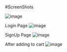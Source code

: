 #ScreenShots

![image](https://github.com/Sangita-Kumari/EcommerceApp_Reduce_Authentication/assets/98204711/55b06343-3288-4ef5-9b1a-48f455f05d1d)

Login Page
![image](https://github.com/Sangita-Kumari/EcommerceApp_Reduce_Authentication/assets/98204711/a46df40a-5a0d-47d7-b298-5a50f1cd08bf)

 SignUp Page
![image](https://github.com/Sangita-Kumari/EcommerceApp_Reduce_Authentication/assets/98204711/a31356eb-dddf-44e8-b4ab-4d8edcf6b874)

After adding to cart
![image](https://github.com/Sangita-Kumari/EcommerceApp_Reduce_Authentication/assets/98204711/bfeed9b1-b085-4ae0-bad1-e94f4b0889cb)





